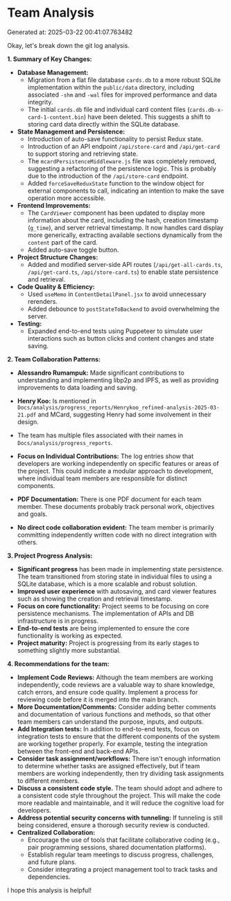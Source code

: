 # Team Analysis
Generated at: 2025-03-22 00:41:07.763482

Okay, let's break down the git log analysis.

**1. Summary of Key Changes:**

*   **Database Management:**
    *   Migration from a flat file database `cards.db` to a more robust SQLite implementation within the `public/data` directory, including associated `-shm` and `-wal` files for improved performance and data integrity.
    *   The initial `cards.db` file and individual card content files (`cards.db-x-card-1-content.bin`) have been deleted. This suggests a shift to storing card data directly within the SQLite database.
*   **State Management and Persistence:**
    *   Introduction of auto-save functionality to persist Redux state.
    *   Introduction of an API endpoint `/api/store-card` and `/api/get-card` to support storing and retrieving state.
    *   The `mcardPersistenceMiddleware.js` file was completely removed, suggesting a refactoring of the persistence logic. This is probably due to the introduction of the `/api/store-card` endpoint.
    *   Added `forceSaveReduxState` function to the window object for external components to call, indicating an intention to make the save operation more accessible.
*   **Frontend Improvements:**
    *   The `CardViewer` component has been updated to display more information about the card, including the hash, creation timestamp (`g_time`), and server retrieval timestamp. It now handles card display more generically, extracting available sections dynamically from the `content` part of the card.
    *   Added auto-save toggle button.
*   **Project Structure Changes:**
    *   Added and modified server-side API routes (`/api/get-all-cards.ts`, `/api/get-card.ts`, `/api/store-card.ts`) to enable state persistence and retrieval.
*   **Code Quality & Efficiency:**
    *   Used `useMemo` in `ContentDetailPanel.jsx` to avoid unnecessary rerenders.
    *   Added debounce to `postStateToBackend` to avoid overwhelming the server.
*   **Testing:**
    *   Expanded end-to-end tests using Puppeteer to simulate user interactions such as button clicks and content changes and state saving.

**2. Team Collaboration Patterns:**

*   **Alessandro Rumampuk:**  Made significant contributions to understanding and implementing libp2p and IPFS, as well as providing improvements to data loading and saving.
*   **Henry Koo:** Is mentioned in `Docs/analysis/progress_reports/Henrykoo_refined-analysis-2025-03-21.pdf` and MCard, suggesting Henry had some involvement in their design.
*   The team has multiple files associated with their names in `Docs/analysis/progress_reports`.

*   **Focus on Individual Contributions:** The log entries show that developers are working independently on specific features or areas of the project. This could indicate a modular approach to development, where individual team members are responsible for distinct components.
*   **PDF Documentation:** There is one PDF document for each team member. These documents probably track personal work, objectives and goals.
*   **No direct code collaboration evident:** The team member is primarily committing independently written code with no direct integration with others.

**3. Project Progress Analysis:**

*   **Significant progress** has been made in implementing state persistence. The team transitioned from storing state in individual files to using a SQLite database, which is a more scalable and robust solution.
*   **Improved user experience** with autosaving, and card viewer features such as showing the creation and retrieval timestamp.
*   **Focus on core functionality:** Project seems to be focusing on core persistence mechanisms. The implementation of APIs and DB infrastructure is in progress.
*   **End-to-end tests** are being implemented to ensure the core functionality is working as expected.
*   **Project maturity:** Project is progressing from its early stages to something slightly more substantial.

**4. Recommendations for the team:**

*   **Implement Code Reviews:** Although the team members are working independently, code reviews are a valuable way to share knowledge, catch errors, and ensure code quality. Implement a process for reviewing code before it is merged into the main branch.
*   **More Documentation/Comments:** Consider adding better comments and documentation of various functions and methods, so that other team members can understand the purpose, inputs, and outputs.
*   **Add Integration tests:** In addition to end-to-end tests, focus on integration tests to ensure that the different components of the system are working together properly. For example, testing the integration between the front-end and back-end APIs.
*   **Consider task assignment/workflows:** There isn't enough information to determine whether tasks are assigned effectively, but if team members are working independently, then try dividing task assignments to different members.
*   **Discuss a consistent code style.** The team should adopt and adhere to a consistent code style throughout the project. This will make the code more readable and maintainable, and it will reduce the cognitive load for developers.
*   **Address potential security concerns with tunneling:** If tunneling is still being considered, ensure a thorough security review is conducted.
*   **Centralized Collaboration:**
    *   Encourage the use of tools that facilitate collaborative coding (e.g., pair programming sessions, shared documentation platforms).
    *   Establish regular team meetings to discuss progress, challenges, and future plans.
    *   Consider integrating a project management tool to track tasks and dependencies.

I hope this analysis is helpful!
